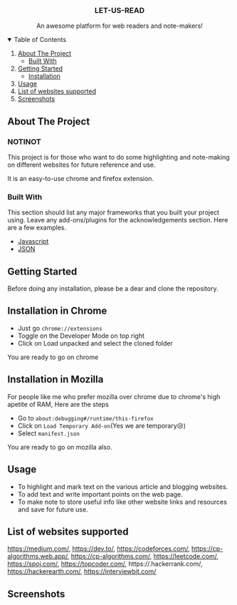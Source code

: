 <!-- PROJECT LOGO -->
<br />
<p align="center">
  <h3 align="center">LET-US-READ</h3>

  <p align="center">
    An awesome platform for web readers and note-makers!
    <br />
  </p>
</p>



<!-- TABLE OF CONTENTS -->
<details open="open">
  <summary>Table of Contents</summary>
  <ol>
    <li>
      <a href="">About The Project</a>
      <ul>
        <li><a href="">Built With</a></li>
      </ul>
    </li>
    <li>
      <a href="">Getting Started</a>
      <ul>
        <li><a href="">Installation</a></li>
      </ul>
    </li>
    <li><a href="">Usage</a></li>
    <li><a href="">List of websites supported</a></li>
    <li><a href="">Screenshots</a></li>
  </ol>
</details>



<!-- ABOUT THE PROJECT -->
## About The Project

<h3>NOTINOT</h3>

This project is for those who want to do some highlighting and note-making on different websites for future reference and use. 

It is an easy-to-use chrome and firefox extension.

### Built With

This section should list any major frameworks that you built your project using. Leave any add-ons/plugins for the acknowledgements section. Here are a few examples.
* [Javascript](https://www.javascript.com/)
* [JSON](https://www.json.org/)



<!-- GETTING STARTED -->
## Getting Started

Before doing any installation, please be a dear and clone the repository.

## Installation in Chrome

- Just go `chrome://extensions`
- Toggle on the Developer Mode on top right 
- Click on Load unpacked and select the cloned folder

You are ready to go on chrome

## Installation in Mozilla

For people like me who prefer mozilla over chrome due to chrome's high apetite of RAM, Here are the steps
- Go to `about:debugging#/runtime/this-firefox`
- Click on `Load Temporary Add-on`(Yes we are temporary😢)
- Select `manifest.json`

You are ready to go on mozilla also.



<!-- USAGE EXAMPLES -->
## Usage

* To highlight and mark text on the various article and blogging websites.
* To add text and write important points on the web page.
* To make note to store useful info like other website links and resources and save for future use.



<!-- LIST OF WEBSITES SUPPORTED -->
## List of websites supported

https://medium.com/,
https://dev.to/,
https://codeforces.com/,
https://cp-algorithms.web.app/,
https://cp-algorithms.com/,
https://leetcode.com/,
https://spoj.com/,
https://topcoder.com/,
https://.hackerrank.com/,
https://hackerearth.com/,
https://interviewbit.com/

<!-- Screenshots -->
## Screenshots
